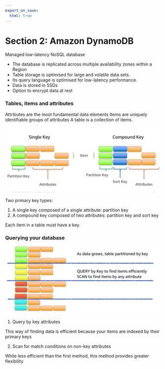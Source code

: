 ```yaml
---
export_on_save:
  html: true
---
```

# Section 2: Amazon DynamoDB

Managed low-latency NoSQL database

- The database is replicated across multiple availability zones within a Region
- Table storage is optimised for large and volatile data sets.
- Its query language is optimised for low-latency performance.
- Data is stored in SSDs
- Option to encrypt data at rest

### Tables, items and attributes

Attributes are the most fundamental data elements
Items are uniquely identifiable groups of attributes
A table is a collection of items.

![Primary key types](images/primary_key_types.png)

Two primary key types:
1. A single key composed of a single attribute: partition key
2. A compound key composed of two attributes: partition key and sort key

Each item in a table must have a key.

### Querying your database

![Querying data](images/dynamo_db_querying_data.png)

1. Query by key attributes

This way of finding data is efficient because your items are indexed by their primary keys

2. Scan for match conditions on non-key attributes

While less efficient than the first method, this method provides greater flexibility


